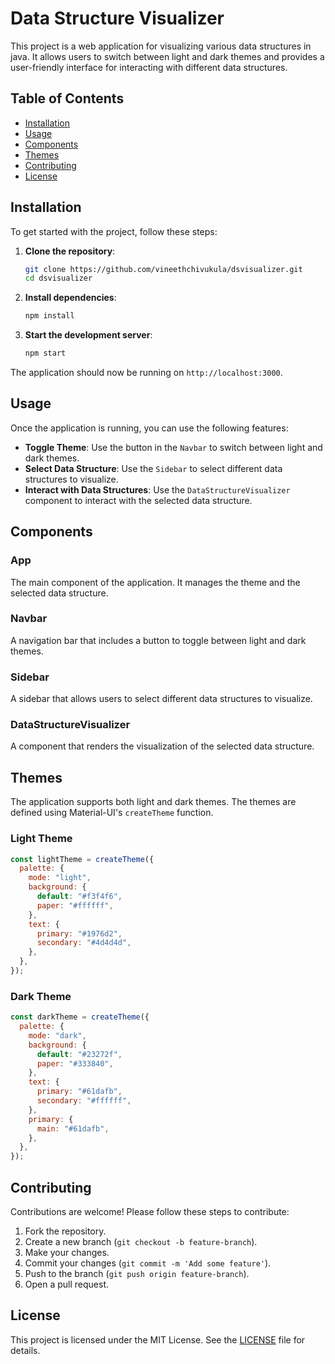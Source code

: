 # Data Structure Visualizer

This project is a web application for visualizing various data structures in java. It allows users to switch between light and dark themes and provides a user-friendly interface for interacting with different data structures.

## Table of Contents

- [Installation](#installation)
- [Usage](#usage)
- [Components](#components)
- [Themes](#themes)
- [Contributing](#contributing)
- [License](#license)

## Installation

To get started with the project, follow these steps:

1. **Clone the repository**:

   ```bash
   git clone https://github.com/vineethchivukula/dsvisualizer.git
   cd dsvisualizer
   ```

2. **Install dependencies**:

   ```bash
   npm install
   ```

3. **Start the development server**:
   ```bash
   npm start
   ```

The application should now be running on `http://localhost:3000`.

## Usage

Once the application is running, you can use the following features:

- **Toggle Theme**: Use the button in the `Navbar` to switch between light and dark themes.
- **Select Data Structure**: Use the `Sidebar` to select different data structures to visualize.
- **Interact with Data Structures**: Use the `DataStructureVisualizer` component to interact with the selected data structure.

## Components

### App

The main component of the application. It manages the theme and the selected data structure.

### Navbar

A navigation bar that includes a button to toggle between light and dark themes.

### Sidebar

A sidebar that allows users to select different data structures to visualize.

### DataStructureVisualizer

A component that renders the visualization of the selected data structure.

## Themes

The application supports both light and dark themes. The themes are defined using Material-UI's `createTheme` function.

### Light Theme

```javascript
const lightTheme = createTheme({
  palette: {
    mode: "light",
    background: {
      default: "#f3f4f6",
      paper: "#ffffff",
    },
    text: {
      primary: "#1976d2",
      secondary: "#4d4d4d",
    },
  },
});
```

### Dark Theme

```javascript
const darkTheme = createTheme({
  palette: {
    mode: "dark",
    background: {
      default: "#23272f",
      paper: "#333840",
    },
    text: {
      primary: "#61dafb",
      secondary: "#ffffff",
    },
    primary: {
      main: "#61dafb",
    },
  },
});
```

## Contributing

Contributions are welcome! Please follow these steps to contribute:

1. Fork the repository.
2. Create a new branch (`git checkout -b feature-branch`).
3. Make your changes.
4. Commit your changes (`git commit -m 'Add some feature'`).
5. Push to the branch (`git push origin feature-branch`).
6. Open a pull request.

## License

This project is licensed under the MIT License. See the [LICENSE](LICENSE) file for details.

